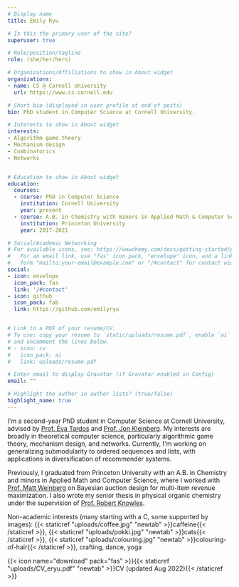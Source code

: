 ```yaml
---
# Display name
title: Emily Ryu

# Is this the primary user of the site?
superuser: true

# Role/position/tagline
role: (she/her/hers)

# Organizations/Affiliations to show in About widget
organizations:
- name: CS @ Cornell University
  url: https://www.cs.cornell.edu

# Short bio (displayed in user profile at end of posts)
bio: PhD student in Computer Science at Cornell University.

# Interests to show in About widget
interests:
- Algorithm game theory
- Mechanism design
- Combinatorics
- Networks


# Education to show in About widget
education:
  courses:
  - course: PhD in Computer Science
    institution: Cornell University
    year: present
  - course: A.B. in Chemistry with minors in Applied Math & Computer Science
    institution: Princeton University
    year: 2017-2021

# Social/Academic Networking
# For available icons, see: https://wowchemy.com/docs/getting-started/page-builder/#icons
#   For an email link, use "fas" icon pack, "envelope" icon, and a link in the
#   form "mailto:your-email@example.com" or "/#contact" for contact widget.
social:
- icon: envelope
  icon_pack: fas
  link: '/#contact'
- icon: github
  icon_pack: fab
  link: https://github.com/emilyryu


# Link to a PDF of your resume/CV.
# To use: copy your resume to `static/uploads/resume.pdf`, enable `ai` icons in `params.toml`, 
# and uncomment the lines below.
# - icon: cv
#   icon_pack: ai
#   link: uploads/resume.pdf

# Enter email to display Gravatar (if Gravatar enabled in Config)
email: ""

# Highlight the author in author lists? (true/false)
highlight_name: true
---
```

I'm a second-year PhD student in Computer Science at Cornell University, advised by [Prof. Éva Tardos](https://www.cs.cornell.edu/~eva/) and [Prof. Jon Kleinberg](https://www.cs.cornell.edu/home/kleinber/). My interests are broadly in theoretical computer science, particularly algorithmic game theory, mechanism design, and networks. Currently, I'm working on generalizing submodularity to ordered sequences and lists, with applications in diversification of recommender systems. 

Previously, I graduated from Princeton University with an A.B. in Chemistry and minors in Applied Math and Computer Science, where I worked with [Prof. Matt Weinberg](https://www.cs.princeton.edu/~smattw/) on Bayesian auction design for multi-item revenue maximization. I also wrote my senior thesis in physical organic chemistry under the supervision of [Prof. Robert Knowles](https://knowleslab.princeton.edu/).

Non-academic interests (many starting with a C, some supported by images): {{< staticref "uploads/coffee.jpg" "newtab" >}}caffeine{{< /staticref >}}, {{< staticref "uploads/pokki.jpg" "newtab" >}}cats{{< /staticref >}}, {{< staticref "uploads/colouring.jpg" "newtab" >}}colouring-of-hair{{< /staticref >}}, crafting, dance, yoga


{{< icon name="download" pack="fas" >}}{{< staticref "uploads/CV_eryu.pdf" "newtab" >}}CV (updated Aug 2022){{< /staticref >}}
